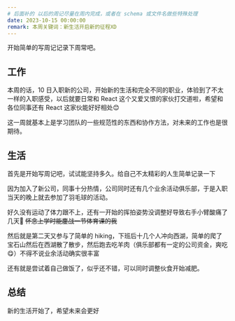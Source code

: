 ```yaml
---
# 后面补的 以后的周记尽量在周内完成，或者在 schema 或文件名做些特殊处理
date: 2023-10-15 00:00:00
remark: 本周关键词：新生活开启新的征程XD
---
```


开始简单的写周记记录下周常吧。

## 工作

本周的话，10 日入职新的公司，开始新的生活和完全不同的职业，体验到了不太一样的入职感受，以后就要日常和 React 这个又爱又恨的家伙打交道啦，希望和各位同事还有 React 这家伙能好好相处😊

这一周就基本上是学习团队的一些规范性的东西和协作方法，对未来的工作也是很期待。

## 生活

首先是开始写周记吧，试试能坚持多久。给自己不太精彩的人生简单记录一下

因为加入了新公司，同事十分热情，公司同时还有几个业余活动俱乐部，于是入职当天的晚上就去参加了羽毛球的活动。

好久没有运动了体力跟不上，还有一开始的挥拍姿势没调整好导致右手小臂酸痛了几天🤣 ~~怀念上学时能鏖战一节体育课的我~~

然后就是第二天又参与了简单的 hiking，下班后十几个人冲向西湖，简单的爬了宝石山然后在西湖散了散步，然后跑去吃羊肉（俱乐部都有一定的公司资金，爽吃😋）不得不说业余活动确实很丰富

还有就是尝试着自己做饭了，似乎还不错，可以同时调整伙食开始减肥。

## 总结

新的生活开始了，希望未来会更好
